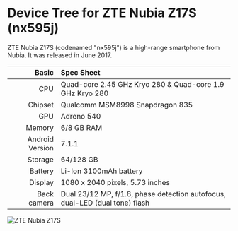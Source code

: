 Device Tree for ZTE Nubia Z17S (nx595j)
==============================================

ZTE Nubia Z17S (codenamed "nx595j") is a high-range smartphone from Nubia.
It was released in June 2017.

Basic   | Spec Sheet
-------:|:-------------------------
CPU     | Quad-core 2.45 GHz Kryo 280 & Quad-core 1.9 GHz Kryo 280
Chipset | Qualcomm MSM8998 Snapdragon 835
GPU     | Adreno 540
Memory  | 6/8 GB RAM
Android Version | 7.1.1
Storage | 64/128 GB
Battery | Li-Ion 3100mAh battery
Display | 1080 x 2040 pixels, 5.73 inches
Back camera  | Dual 23/12 MP, f/1.8, phase detection autofocus, dual-LED (dual tone) flash

![ZTE Nubia Z17S](http://ui.nubia.cn/upload/image/Z17S.jpg "ZTE Nubia Z17S")

